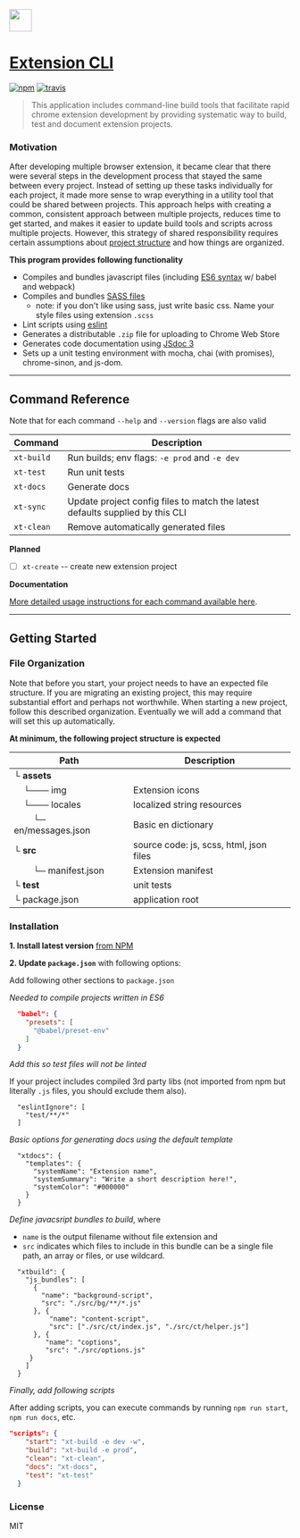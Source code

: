 <img src='https://raw.githubusercontent.com/MobileFirstLLC/extension-cli/master/assets/img/128x128.png' alt='' width="40" /> 

# [Extension CLI](https://github.com/MobileFirstLLC/extension-cli)

[![npm](https://img.shields.io/npm/v/extension-cli)](https://www.npmjs.com/package/extension-cli)
[![travis](https://img.shields.io/travis/mobilefirstllc/extension-cli)](https://travis-ci.org/MobileFirstLLC/extension-cli)

> This application includes command-line build tools that facilitate rapid chrome extension development by providing
systematic way to build, test and document extension projects.


### Motivation

After developing multiple browser extension, it became clear that there were several steps in the development process that stayed the same between every project. Instead of setting up these tasks individually for each project, it made more sense to wrap everything in a utility tool that could be shared between projects. This approach helps with creating a common, consistent approach between multiple projects, reduces time to get started, and makes it easier to update build tools and scripts across multiple projects. However, this strategy of shared responsibility requires certain assumptions about [project structure](#file-organization) and how things are organized.


**This program provides following functionality**

- Compiles and bundles javascript files (including [ES6 syntax](http://es6-features.org/) w/ babel and webpack)
- Compiles and bundles [SASS files](https://sass-lang.com/guide)
    - note: if you don't like using sass, just write basic css. Name your style files using extension `.scss`
- Lint scripts using [eslint](https://eslint.org/)    
- Generates a distributable `.zip` file for uploading to Chrome Web Store
- Generates code documentation using [JSdoc 3](https://jsdoc.app/about-getting-started.html)     
- Sets up a unit testing environment with mocha, chai (with promises), chrome-sinon, and js-dom.

---


## Command Reference

Note that for each command `--help` and `--version` flags are also valid

Command | Description
--- | ---
`xt-build` | Run builds; env flags: `-e prod` and `-e dev`
`xt-test` | Run unit tests
`xt-docs` | Generate docs
`xt-sync` | Update project config files to match the latest defaults supplied by this CLI
`xt-clean` | Remove automatically generated files

**Planned**

- [ ] `xt-create` -- create new extension project

**Documentation**

[More detailed usage instructions for each command available here](https://mobilefirstllc.github.io/extension-cli/list_namespace.html).

---

## Getting Started

### File Organization

Note that before you start, your project needs to have an expected file structure. If you are migrating an existing project, this may require substantial effort and perhaps not worthwhile. When starting a new project, follow this described organization. Eventually we will add a command that will set this up automatically.

**At minimum, the following project structure is expected**

Path | Description
--- | ---
└ **assets** | 
&nbsp; &nbsp; └─── img | Extension icons
&nbsp; &nbsp; └─── locales | localized string resources
&nbsp; &nbsp; &nbsp; &nbsp; └─ en/messages.json | Basic en dictionary
└ **src** | source code: js, scss, html, json files
&nbsp; &nbsp; &nbsp; &nbsp; └─ manifest.json | Extension manifest 
└ **test** | unit tests
└ package.json | application root

### Installation

**1. Install latest version** [from NPM](https://www.npmjs.com/package/extension-cli)

**2. Update `package.json`** with following options:

Add following other sections to `package.json`

*Needed to compile projects written in ES6* 

```json
  "babel": {
    "presets": [
      "@babel/preset-env"
    ]
  }
```

*Add this so test files will not be linted*

If your project includes compiled 3rd party libs (not imported from npm but literally `.js` files, you should exclude them also).

```  
  "eslintIgnore": [
    "test/**/*"
  ]
```

*Basic options for generating docs using the default template*

```  
  "xtdocs": {
    "templates": {
      "systemName": "Extension name",
      "systemSummary": "Write a short description here!",
      "systemColor": "#000000"
    }
  }
```

*Define javacsript bundles to build*, where 
- `name` is the output filename without file extension and 
- `src` indicates which files to include in this bundle can be a single file path, an array or files, or use wildcard.

```
  "xtbuild": {
    "js_bundles": [
      {
        "name": "background-script",
        "src": "./src/bg/**/*.js"
      }, {
          "name": "content-script",
          "src": ["./src/ct/index.js", "./src/ct/helper.js"]
      }, {
         "name": "coptions",
         "src": "./src/options.js"
     }
    ]
  }
```

*Finally, add following scripts* 

After adding scripts, you can execute commands by running `npm run start`, `npm run docs`, etc.

```json
"scripts": {
    "start": "xt-build -e dev -w",
    "build": "xt-build -e prod",
    "clean": "xt-clean",
    "docs": "xt-docs",
    "test": "xt-test"
  }
```


### License 

MIT
